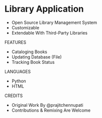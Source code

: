 # Library Application
- Open Source Library Management System
- Customizable
- Extendable With Third-Party Libraries

FEATURES
- Cataloging Books
- Updating Database (File)
- Tracking Book Status

LANGUAGES
- Python
- HTML

CREDITS
- Original Work By @prajitchennupati
- Contributions & Remixing Are Welcome
